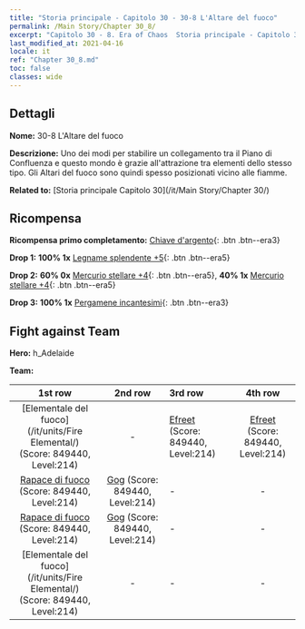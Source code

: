 ```yaml
---
title: "Storia principale - Capitolo 30 - 30-8 L'Altare del fuoco"
permalink: /Main Story/Chapter 30_8/
excerpt: "Capitolo 30 - 8. Era of Chaos  Storia principale - Capitolo 30_8. 30-8 L'Altare del fuoco"
last_modified_at: 2021-04-16
locale: it
ref: "Chapter 30_8.md"
toc: false
classes: wide
---
```


## Dettagli

 **Nome:** 30-8 L'Altare del fuoco

 **Descrizione:** Uno dei modi per stabilire un collegamento tra il Piano di Confluenza e questo mondo è grazie all'attrazione tra elementi dello stesso tipo. Gli Altari del fuoco sono quindi spesso posizionati vicino alle fiamme.

 **Related to:** [Storia principale Capitolo 30](/it/Main Story/Chapter 30/)

## Ricompensa

 **Ricompensa primo completamento:** [Chiave d'argento](/it/Items/con_693/){: .btn .btn--era3}

 **Drop 1:** **100% 1x** [Legname splendente +5](/it/Items/mat_97/){: .btn .btn--era5}

 **Drop 2:** **60% 0x** [Mercurio stellare +4](/it/Items/mat_91/){: .btn .btn--era5}, **40% 1x** [Mercurio stellare +4](/it/Items/mat_91/){: .btn .btn--era5}

 **Drop 3:** **100% 1x** [Pergamene incantesimi](/it/Items/con_694/){: .btn .btn--era3}


## Fight against Team
 **Hero:** h_Adelaide

 **Team:**


  | 1st row | 2nd row | 3rd row | 4th row |
  |:----:|:----:|:----|:----:|
  | [Elementale del fuoco](/it/units/Fire Elemental/) (Score: 849440, Level:214)  | - | [Efreet](/it/units/Efreeti/) (Score: 849440, Level:214)  | [Efreet](/it/units/Efreeti/) (Score: 849440, Level:214)  |
  | [Rapace di fuoco](/it/units/Firebird/) (Score: 849440, Level:214)  | [Gog](/it/units/Gog/) (Score: 849440, Level:214)  | - | - |
  | [Rapace di fuoco](/it/units/Firebird/) (Score: 849440, Level:214)  | [Gog](/it/units/Gog/) (Score: 849440, Level:214)  | - | - |
  | [Elementale del fuoco](/it/units/Fire Elemental/) (Score: 849440, Level:214)  | - | - | - |


